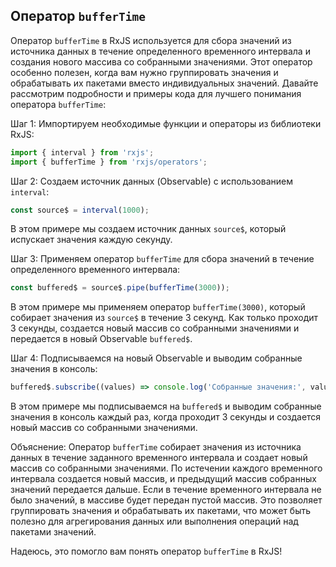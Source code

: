 ## Оператор `bufferTime` 

Оператор `bufferTime` в RxJS используется для сбора значений из источника данных в течение определенного временного интервала и создания нового массива со собранными значениями. Этот оператор особенно полезен, когда вам нужно группировать значения и обрабатывать их пакетами вместо индивидуальных значений. Давайте рассмотрим подробности и примеры кода для лучшего понимания оператора `bufferTime`:

Шаг 1: Импортируем необходимые функции и операторы из библиотеки RxJS:

```typescript
import { interval } from 'rxjs';
import { bufferTime } from 'rxjs/operators';
```

Шаг 2: Создаем источник данных (Observable) с использованием `interval`:

```typescript
const source$ = interval(1000);
```

В этом примере мы создаем источник данных `source$`, который испускает значения каждую секунду.

Шаг 3: Применяем оператор `bufferTime` для сбора значений в течение определенного временного интервала:

```typescript
const buffered$ = source$.pipe(bufferTime(3000));
```

В этом примере мы применяем оператор `bufferTime(3000)`, который собирает значения из `source$` в течение 3 секунд. Как только проходит 3 секунды, создается новый массив со собранными значениями и передается в новый Observable `buffered$`.

Шаг 4: Подписываемся на новый Observable и выводим собранные значения в консоль:

```typescript
buffered$.subscribe((values) => console.log('Собранные значения:', values));
```

В этом примере мы подписываемся на `buffered$` и выводим собранные значения в консоль каждый раз, когда проходит 3 секунды и создается новый массив со собранными значениями.

Объяснение: Оператор `bufferTime` собирает значения из источника данных в течение заданного временного интервала и создает новый массив со собранными значениями. По истечении каждого временного интервала создается новый массив, и предыдущий массив собранных значений передается дальше. Если в течение временного интервала не было значений, в массиве будет передан пустой массив. Это позволяет группировать значения и обрабатывать их пакетами, что может быть полезно для агрегирования данных или выполнения операций над пакетами значений.

Надеюсь, это помогло вам понять оператор `bufferTime` в RxJS!